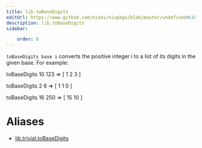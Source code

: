 ```yaml
---
title: lib.toBaseDigits
editUrl: https://www.github.com/nixos/nixpkgs/blob/master/undefined#L659C18
description: lib.toBaseDigits
sidebar:

    order: 8
---
```


`toBaseDigits base i` converts the positive integer i to a list of its
digits in the given base. For example:

toBaseDigits 10 123 => [ 1 2 3 ]

toBaseDigits 2 6 => [ 1 1 0 ]

toBaseDigits 16 250 => [ 15 10 ]


# Aliases

- [lib.trivial.toBaseDigits](/nix-doc-comments/reference/lib/trivial/lib-trivial-tobasedigits)



